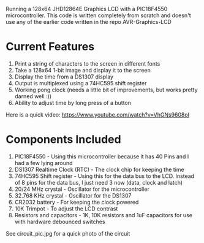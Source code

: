 Running a 128x64 JHD12864E Graphics LCD with a PIC18F4550 microcontroller. This code is written completely from scratch and doesn't use any of the earlier code written in the repo AVR-Graphics-LCD

Current Features
================
1. Print a string of characters to the screen in different fonts
1. Take a 128x64 1-bit image and display it to the screen
1. Display the time from a DS1307 display
1. Output is multiplexed using a 74HC595 shift register
1. Working pong clock (needs a little bit of improvements, but works pretty darned well :))
1. Ability to adjust time by long press of a button

Here is a quick video:
https://www.youtube.com/watch?v=VhGNs9608oI

Components Included
===================
1. PIC18F4550 - Using this microcontroller because it has 40 Pins and I had a few lying around
1. DS1307 Realtime Clock (RTC) - The clock chip for keeping the time
1. 74HC595 Shift register - Using this for the data bus to the LCD. Instead of 8 pins for the data bus, I just need 3 now (data, clock and latch)
1. 20/24 MHz crystal - Oscillator for the microcontroller
1. 32.768 KHz crystal - Oscillator for the DS1307
1. CR2032 battery - For keeping the clock powered
1. 10K Trimpot - To adjust the LCD contrast
1. Resistors and capacitors - 1K, 10K resistors and 1uF capacitors for use with hardware debounced switches

See circuit_pic.jpg for a quick photo of the circuit
